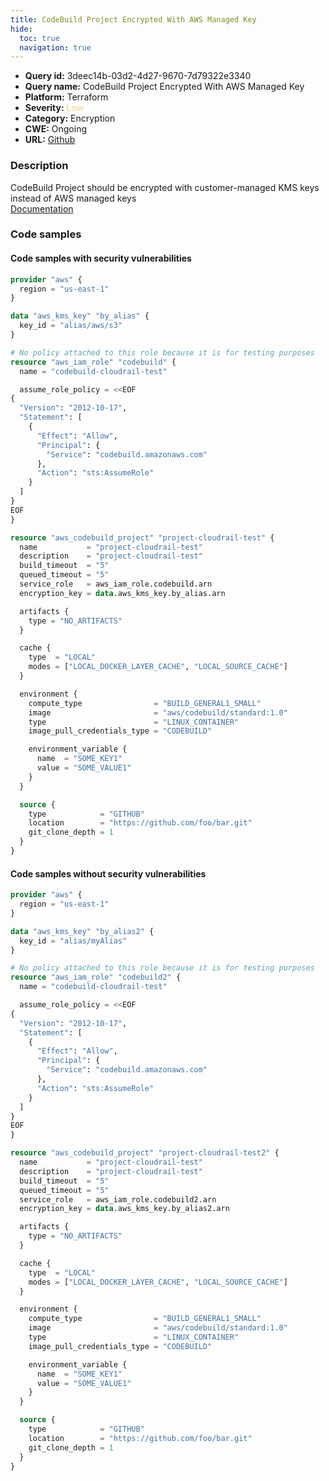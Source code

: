 ```yaml
---
title: CodeBuild Project Encrypted With AWS Managed Key
hide:
  toc: true
  navigation: true
---
```


<style>
  .highlight .hll {
    background-color: #ff171742;
  }
  .md-content {
    max-width: 1100px;
    margin: 0 auto;
  }
</style>

-   **Query id:** 3deec14b-03d2-4d27-9670-7d79322e3340
-   **Query name:** CodeBuild Project Encrypted With AWS Managed Key
-   **Platform:** Terraform
-   **Severity:** <span style="color:#edd57e">Low</span>
-   **Category:** Encryption
-   **CWE:** Ongoing
-   **URL:** [Github](https://github.com/Checkmarx/kics/tree/master/assets/queries/terraform/aws/codebuild_project_encrypted_with_aws_managed_key)

### Description
CodeBuild Project should be encrypted with customer-managed KMS keys instead of AWS managed keys<br>
[Documentation](https://registry.terraform.io/providers/hashicorp/aws/latest/docs/resources/codebuild_project#encryption_key)

### Code samples
#### Code samples with security vulnerabilities
```tf title="Positive test num. 1 - tf file" hl_lines="35"
provider "aws" {
  region = "us-east-1"
}

data "aws_kms_key" "by_alias" {
  key_id = "alias/aws/s3"
}

# No policy attached to this role because it is for testing purposes
resource "aws_iam_role" "codebuild" {
  name = "codebuild-cloudrail-test"

  assume_role_policy = <<EOF
{
  "Version": "2012-10-17",
  "Statement": [
    {
      "Effect": "Allow",
      "Principal": {
        "Service": "codebuild.amazonaws.com"
      },
      "Action": "sts:AssumeRole"
    }
  ]
}
EOF
}

resource "aws_codebuild_project" "project-cloudrail-test" {
  name           = "project-cloudrail-test"
  description    = "project-cloudrail-test"
  build_timeout  = "5"
  queued_timeout = "5"
  service_role   = aws_iam_role.codebuild.arn
  encryption_key = data.aws_kms_key.by_alias.arn

  artifacts {
    type = "NO_ARTIFACTS"
  }

  cache {
    type  = "LOCAL"
    modes = ["LOCAL_DOCKER_LAYER_CACHE", "LOCAL_SOURCE_CACHE"]
  }

  environment {
    compute_type                = "BUILD_GENERAL1_SMALL"
    image                       = "aws/codebuild/standard:1.0"
    type                        = "LINUX_CONTAINER"
    image_pull_credentials_type = "CODEBUILD"

    environment_variable {
      name  = "SOME_KEY1"
      value = "SOME_VALUE1"
    }
  }

  source {
    type            = "GITHUB"
    location        = "https://github.com/foo/bar.git"
    git_clone_depth = 1
  }
}

```


#### Code samples without security vulnerabilities
```tf title="Negative test num. 1 - tf file"
provider "aws" {
  region = "us-east-1"
}

data "aws_kms_key" "by_alias2" {
  key_id = "alias/myAlias"
}

# No policy attached to this role because it is for testing purposes
resource "aws_iam_role" "codebuild2" {
  name = "codebuild-cloudrail-test"

  assume_role_policy = <<EOF
{
  "Version": "2012-10-17",
  "Statement": [
    {
      "Effect": "Allow",
      "Principal": {
        "Service": "codebuild.amazonaws.com"
      },
      "Action": "sts:AssumeRole"
    }
  ]
}
EOF
}

resource "aws_codebuild_project" "project-cloudrail-test2" {
  name           = "project-cloudrail-test"
  description    = "project-cloudrail-test"
  build_timeout  = "5"
  queued_timeout = "5"
  service_role   = aws_iam_role.codebuild2.arn
  encryption_key = data.aws_kms_key.by_alias2.arn

  artifacts {
    type = "NO_ARTIFACTS"
  }

  cache {
    type  = "LOCAL"
    modes = ["LOCAL_DOCKER_LAYER_CACHE", "LOCAL_SOURCE_CACHE"]
  }

  environment {
    compute_type                = "BUILD_GENERAL1_SMALL"
    image                       = "aws/codebuild/standard:1.0"
    type                        = "LINUX_CONTAINER"
    image_pull_credentials_type = "CODEBUILD"

    environment_variable {
      name  = "SOME_KEY1"
      value = "SOME_VALUE1"
    }
  }

  source {
    type            = "GITHUB"
    location        = "https://github.com/foo/bar.git"
    git_clone_depth = 1
  }
}

```
